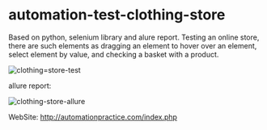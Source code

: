 # automation-test-clothing-store

Based on python, selenium library and alure report. Testing an online store, there are such elements as dragging an element to hover over an element, select element by value, and checking a basket with a product.


![clothing=store-test](https://user-images.githubusercontent.com/110237352/195908382-3102b47c-6373-4740-b895-a36a622fe087.gif)



allure report:

![clothing-store-allure](https://user-images.githubusercontent.com/110237352/195908426-20b5a696-c6cf-4017-a983-58a6fd1fe5ef.gif)

WebSite: http://automationpractice.com/index.php
